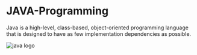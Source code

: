 # JAVA-Programming
Java is a high-level, class-based, object-oriented programming language that is designed to have as few implementation dependencies as possible.


![java logo](https://github.com/warundev/JAVA-Programming/assets/120333797/dd03c504-9e1c-4005-89da-496576230065)
